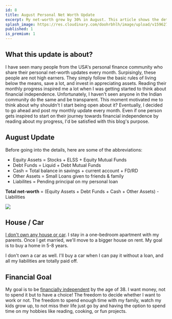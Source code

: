 ```yaml
---
id: 8
title: August Personal Net Worth Update
excerpt: My net-worth grew by 30% in August. This article shows the detailed overview
splash_image: https://res.cloudinary.com/doohrbhlh/image/upload/v1596279590/virajkhatavkar.com/piggybank-networth-update.jpg
published: 1
is_premium: 1
---
```



## What this update is about?

I have seen many people from the USA's personal finance community who share their personal net-worth updates every month. Surpisingly, these people are not high earners. They simply follow the basic rules of living below the means, save a lot, and invest in appreciating assets. Reading their monthly progress inspired me a lot when I was getting started to think about financial independence. Unfortunately, I haven't seen anyone in the Indian community do the same and be transparent. This moment motivated me to think about why shouldn't I start being open about it? Eventually, I decided to go ahead and post my monthly update every month. Even if one person gets inspired to start on their journey towards financial independence by reading about my progress, I'd be satisfied with this blog's purpose.

## August Update

Before going into the details, here are some of the abbreviations:

- Equity Assets = Stocks + ELSS + Equity Mutual Funds
- Debt Funds = Liquid + Debt Mutual Funds
- Cash = Total balance in savings + current account + FD/RD
- Other Assets = Small Loans given to friends & family
- Liabilites = Pending principal on my personal loan

**Total net-worth** = (Equity Assets + Debt Funds + Cash + Other Assets) - Liabilities

![](https://res.cloudinary.com/doohrbhlh/image/upload/v1596279154/virajkhatavkar.com/8-august-personal-net-worth-update-2.png)

## House / Car

[I don't own any house or car](https://virajkhatavkar.com/3-should-you-buy-a-house). I stay in a one-bedroom apartment with my parents. Once I get married, we'll move to a bigger house on rent. My goal is to buy a home in 5-8 years.

I don't own a car as well. I'll buy a car when I can pay it without a loan, and all my liabilities are totally paid off.

## Financial Goal

My goal is to be [financially independent](https://virajkhatavkar.com/1-understanding-the-fire-movement) by the age of 38. I want money, not to spend it but to have a choice! The freedom to decide whether I want to work or not. The freedom to spend enough time with my family, watch my kids grow up, to not miss their life just go by and having the option to spend time on my hobbies like reading, cooking, or fun projects.